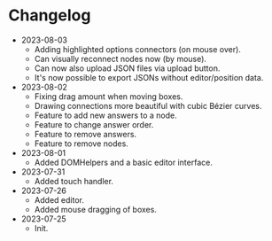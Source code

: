 # Changelog

- 2023-08-03
  - Adding highlighted options connectors (on mouse over).
  - Can visually reconnect nodes now (by mouse).
  - Can now also upload JSON files via upload button.
  - It's now possible to export JSONs without editor/position data.
- 2023-08-02
  - Fixing drag amount when moving boxes.
  - Drawing connections more beautiful with cubic Bézier curves.
  - Feature to add new answers to a node.
  - Feature to change answer order.
  - Feature to remove answers.
  - Feature to remove nodes.
- 2023-08-01
  - Added DOMHelpers and a basic editor interface.
- 2023-07-31
  - Added touch handler.
- 2023-07-26
  - Added editor.
  - Added mouse dragging of boxes.
- 2023-07-25
  - Init.
